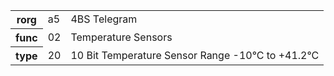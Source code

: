 <table>
    <tr>
      <th>rorg</th>
      <td>a5</td>
      <td>4BS Telegram</td>
    </tr>
    <tr>
      <th>func</th>
      <td>02</td>
      <td>Temperature Sensors</td>
    </tr>
    <tr>
      <th>type</th>
      <td>20</td>
      <td>10 Bit Temperature Sensor Range -10°C to +41.2°C</td>
    </tr>
  </table>
